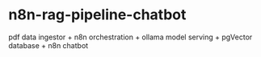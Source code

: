 # n8n-rag-pipeline-chatbot
pdf data ingestor + n8n orchestration + ollama model serving + pgVector database + n8n chatbot
